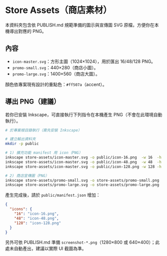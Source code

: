 # Store Assets（商店素材）

本資料夾包含依 PUBLISH.md 規範準備的圖示與宣傳圖 SVG 原檔，方便你在本機導出對應的 PNG。

## 內容

- `icon-master.svg`：方形主圖（1024×1024），用於匯出 16/48/128 PNG。
- `promo-small.svg`：440×280（商店小圖）。
- `promo-large.svg`：1400×560（商店大圖）。

顏色依專案現有設計的重點色：`#ff507a`（accent）。

## 導出 PNG（建議）

若你已安裝 Inkscape，可直接執行下列指令在本機產生 PNG（不會在此環境自動執行）。

```bash
# 於專案根目錄執行（需先安裝 Inkscape）

# 建立輸出資料夾
mkdir -p public

# 1) 擴充功能 manifest 用 icon（PNG）
inkscape store-assets/icon-master.svg -o public/icon-16.png  -w 16  -h 16
inkscape store-assets/icon-master.svg -o public/icon-48.png  -w 48  -h 48
inkscape store-assets/icon-master.svg -o public/icon-128.png -w 128 -h 128

# 2) 商店宣傳圖（PNG）
inkscape store-assets/promo-small.svg -o store-assets/promo-small.png  -w 440  -h 280
inkscape store-assets/promo-large.svg -o store-assets/promo-large.png  -w 1400 -h 560
```

產生完成後，請於 `public/manifest.json` 增加：

```json
{
  "icons": {
    "16": "icon-16.png",
    "48": "icon-48.png",
    "128": "icon-128.png"
  }
}
```

另外可依 PUBLISH.md 準備 `screenshot-*.png`（1280×800 或 640×400）；此處未自動產出，建議以實際 UI 截圖為準。

